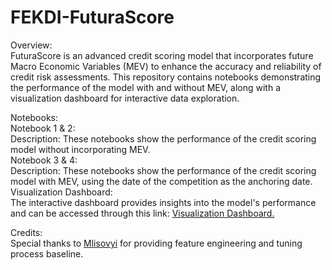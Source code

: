 # FEKDI-FuturaScore
Overview: <br />
FuturaScore is an advanced credit scoring model that incorporates future Macro Economic Variables (MEV) to enhance the accuracy and reliability of credit risk assessments. This repository contains notebooks demonstrating the performance of the model with and without MEV, along with a visualization dashboard for interactive data exploration.

Notebooks: <br />
Notebook 1 & 2: <br />
Description: These notebooks show the performance of the credit scoring model without incorporating MEV. <br />
Notebook 3 & 4: <br />
Description: These notebooks show the performance of the credit scoring model with MEV, using the date of the competition as the anchoring date. <br />
Visualization Dashboard: <br />
The interactive dashboard provides insights into the model's performance and can be accessed through this link: [Visualization Dashboard.](https://public.tableau.com/app/profile/sandy5872/viz/CreditScoringDashboard/CreditScoringDashboard)<br />

Credits: <br />
Special thanks to [Mlisovyi](https://www.kaggle.com/code/mlisovyi/lightgbm-hyperparameter-optimisation-lb-0-761) for providing feature engineering and tuning process baseline.<br />
